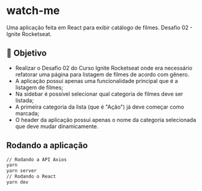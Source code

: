 # watch-me
Uma aplicação feita em React para exibir catálogo de filmes. Desafio 02 - Ignite Rocketseat.

## 🎯 Objetivo
- Realizar o Desafio 02 do Curso Ignite Rocketseat onde era necessário refatorar uma página para listagem de filmes de acordo com gênero. 
- A aplicação possui apenas uma funcionalidade principal que é a listagem de filmes;
- Na sidebar é possível selecionar qual categoria de filmes deve ser listada;
- A primeira categoria da lista (que é "Ação") já deve começar como marcada;
- O header da aplicação possui apenas o nome da categoria selecionada que deve mudar dinamicamente.

## Rodando a aplicação

```sh
// Rodando a API Axios
yarn
yarn server
// Rodando o React
yarn dev
```


